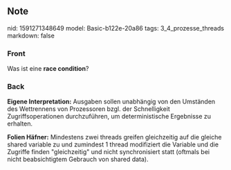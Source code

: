 ## Note
nid: 1591271348649
model: Basic-b122e-20a86
tags: 3_4_prozesse_threads
markdown: false

### Front
Was ist eine <b>race condition</b>?

### Back
<b>Eigene Interpretation:</b> Ausgaben sollen unabhängig von den
Umständen des Wettrennens von Prozessoren bzgl. der Schnelligkeit
Zugriffsoperationen durchzuführen, um deterministische Ergebnisse
zu erhalten.
<div>
  <b>Folien Häfner:</b> Mindestens zwei threads greifen
  gleichzeitig auf die gleiche shared variable zu und zumindest 1
  thread modifiziert die Variable und die Zugriffe finden
  "gleichzeitig" und nicht synchronisiert statt (oftmals bei nicht
  beabsichtigtem Gebrauch von shared data).
</div>

